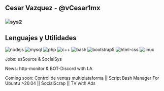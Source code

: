 ## Cesar Vazquez - @vCesar1mx

### ![sys2](https://user-images.githubusercontent.com/71222384/147418135-0fc37a34-0ad8-461f-a62b-b2cc3060e835.png)



## Lenguajes y Utilidades
![nodejs](https://user-images.githubusercontent.com/71222384/147417684-bc8b8550-aa66-4778-a0a3-14a7c2eca50a.png)
![mysql](https://user-images.githubusercontent.com/71222384/147417736-4b03f28a-b194-4313-83a7-d4a8f5a1025d.png)
![php](https://user-images.githubusercontent.com/71222384/147417793-29531ddb-6612-4e68-9a00-f5c289e48198.png)
![c++](https://user-images.githubusercontent.com/71222384/147419203-8937ccd5-9857-4322-87f2-b102bb9a4f7d.jpg)
![bash](https://user-images.githubusercontent.com/71222384/147417879-1d894ed8-3f4b-4a80-9c67-9b5ba70b0197.jpg)
![bootstrap5](https://user-images.githubusercontent.com/71222384/147418923-1f31bf15-f2c0-4fd9-b5f1-a552528275eb.png)
![html-css](https://user-images.githubusercontent.com/71222384/147419138-fd059003-f368-473a-b38b-6feb4d932d2e.png)
![linux](https://user-images.githubusercontent.com/71222384/147419232-e52652d3-3b05-43a6-9d10-0f1730e55dab.png)




Jobs: esSource & SocialSys

News: http-monitor & BOT-Discord with I.A.

Coming soon: Control de ventas multiplataforma || Script Bash Manager For Ubuntu >20.04 || SocialScrap || TV with Ads
